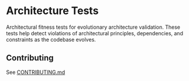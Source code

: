 # Architecture Tests

Architectural fitness tests for evolutionary architecture validation. These tests help detect violations of architectural principles, dependencies, and constraints as the codebase evolves.

## Contributing

See [CONTRIBUTING.md](./docs/CONTRIBUTING.md)
